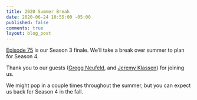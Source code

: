 ```yaml
---
title: 2020 Summer Break
date: 2020-06-24 10:55:00 -05:00
published: false
comments: true
layout: blog_post
---
```


[Episode 75](/episode-75) is our Season 3 finale. We’ll take a break over summer to plan for Season 4.

Thank you to our guests ([Gregg Neufeld](2019/11/26/number-62/), and [Jeremy Klassen](episode-60/)) for joining us.

We might pop in a couple times throughout the summer, but you can expect us back for Season 4 in the fall.